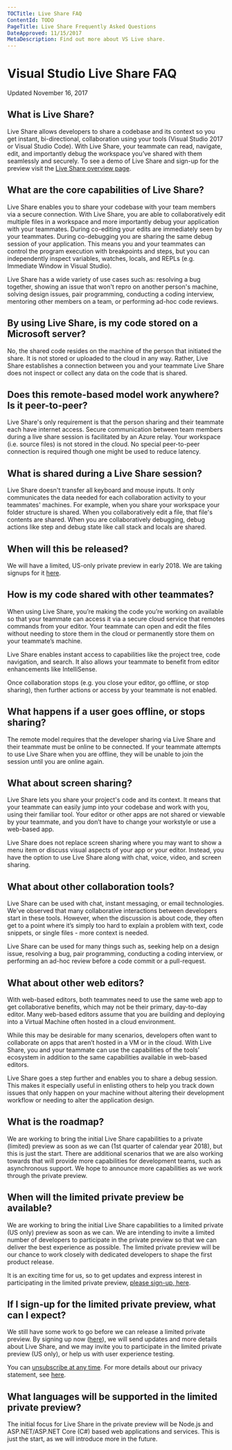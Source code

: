 ```yaml
---
TOCTitle: Live Share FAQ
ContentId: TODO
PageTitle: Live Share Frequently Asked Questions
DateApproved: 11/15/2017
MetaDescription: Find out more about VS Live share.
---
```


# Visual Studio Live Share FAQ
Updated November 16, 2017

## What is Live Share?
Live Share allows developers to share a codebase and its context so you get instant, bi-directional, collaboration using your tools (Visual Studio 2017 or Visual Studio Code). With Live Share, your teammate can read, navigate, edit, and importantly debug the workspace you’ve shared with them seamlessly and securely.  To see a demo of Live Share and sign-up for the preview visit the [Live Share overview page](/visual-studio-live-share).

## What are the core capabilities of Live Share?
Live Share enables you to share your codebase with your team members via a secure connection. With Live Share, you are able to collaboratively edit multiple files in a workspace and more importantly debug your application with your teammates. During co-editing your edits are immediately seen by your teammates. During co-debugging you are sharing the same debug session of your application. This means you and your teammates can control the program execution with breakpoints and steps, but you can independently inspect variables, watches, locals, and REPLs (e.g. Immediate Window in Visual Studio).

Live Share has a wide variety of use cases such as: resolving a bug together, showing an issue that won't repro on another person's machine, solving design issues, pair programming, conducting a coding interview, mentoring other members on a team, or performing ad-hoc code reviews.

## By using Live Share, is my code stored on a Microsoft server?
No, the shared code resides on the machine of the person that initiated the share. It is not stored or uploaded to the cloud in any way. Rather, Live Share establishes a connection between you and your teammate Live Share does not inspect or collect any data on the code that is shared.

## Does this remote-based model work anywhere? Is it peer-to-peer?
Live Share's only requirement is that the person sharing and their teammate each have internet access. Secure communication between team members during a live share session is facilitated by an Azure relay. Your workspace (i.e. source files) is not stored in the cloud. No special peer-to-peer connection is required though one might be used to reduce latency.

## What is shared during a Live Share session?
Live Share doesn't transfer all keyboard and mouse inputs. It only communicates the data needed for each collaboration activity to your teammates' machines. For example, when you share your workspace your folder structure is shared. When you collaboratively edit a file, that file's contents are shared. When you are collaboratively debugging, debug actions like step and debug state like call stack and locals are shared.

## When will this be released?
We will have a limited, US-only private preview in early 2018. We are taking signups for it [here](/visual-studio-live-share).

## How is my code shared with other teammates?
When using Live Share, you’re making the code you’re working on available so that your teammate can access it via a secure cloud service that remotes commands from your editor. Your teammate can open and edit the files without needing to store them in the cloud or permanently store them on your teammate’s machine.

Live Share enables instant access to capabilities like the project tree, code navigation, and search. It also allows your teammate to benefit from editor enhancements like IntelliSense.

Once collaboration stops (e.g. you close your editor, go offline, or stop sharing), then further actions or access by your teammate is not enabled.


## What happens if a user goes offline, or stops sharing?
The remote model requires that the developer sharing via Live Share and their teammate must be online to be connected. If your teammate attempts to use Live Share when you are offline, they will be unable to join the session until you are online again.

## What about screen sharing?
Live Share lets you share your project's code and its context. It means that your teammate can easily jump into your codebase and work with you, using their familiar tool. Your editor or other apps are not shared or viewable by your teammate, and you don’t have to change your workstyle or use a web-based app.

Live Share does not replace screen sharing where you may want to show a menu item or discuss visual aspects of your app or your editor. Instead, you have the option to use Live Share along with chat, voice, video, and screen sharing.


## What about other collaboration tools?
Live Share can be used with chat, instant messaging, or email technologies. We’ve observed that many collaborative interactions between developers start in these tools. However, when the discussion is about code, they often get to a point where it’s simply too hard to explain a problem with text, code snippets, or single files - more context is needed.

Live Share can be used for many things such as, seeking help on a design issue, resolving a bug, pair programming, conducting a coding interview, or performing an ad-hoc review before a code commit or a pull-request.


## What about other web editors?
With web-based editors, both teammates need to use the same web app to get collaborative benefits, which may not be their primary, day-to-day editor. Many web-based editors assume that you are building and deploying into a Virtual Machine often hosted in a cloud environment.

While this may be desirable for many scenarios, developers often want to collaborate on apps that aren’t hosted in a VM or in the cloud.  With Live Share, you and your teammate can use the capabilities of the tools’ ecosystem in addition to the same capabilities available in web-based editors.

Live Share goes a step further and enables you to share a debug session.  This makes it especially useful in enlisting others to help you track down issues that only happen on your machine without altering their development workflow or needing to alter the application design.


## What is the roadmap?
We are working to bring the initial Live Share capabilities to a private (limited) preview as soon as we can (1st quarter of calendar year 2018), but this is just the start. There are additional scenarios that we are also working towards that will provide more capabilities for development teams, such as asynchronous support. We hope to announce more capabilities as we work through the private preview.


## When will the limited private preview be available?
We are working to bring the initial Live Share capabilities to a limited private (US only) preview as soon as we can. We are intending to invite a limited number of developers to participate in the private preview so that we can deliver the best experience as possible. The limited private preview will be our chance to work closely with dedicated developers to shape the first product release.

It is an exciting time for us, so to get updates and express interest in participating in the limited private preview, [please sign-up, here](/visual-studio-live-share).


## If I sign-up for the limited private preview, what can I expect?
We still have some work to go before we can release a limited private preview. By signing up now ([here](/visual-studio-live-share)), we will send updates and more details about Live Share, and we may invite you to participate in the limited private preview (US only), or help us with user experience testing.

You can [unsubscribe at any time](https://aka.ms/vsls-unsubscribe). For more details about our privacy statement, see [here](https://aka.ms/vsls-privacy).


## What languages will be supported in the limited private preview?
The initial focus for Live Share in the private preview will be Node.js and ASP.NET/ASP.NET Core (C#) based web applications and services. This is just the start, as we will introduce more in the future.
